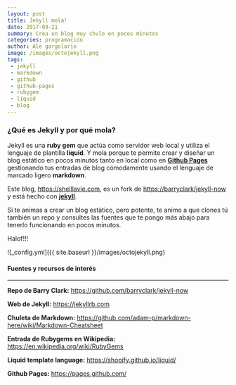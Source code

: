 ```yaml
---
layout: post
title: Jekyll mola!
date: 2017-09-21
summary: Crea un blog muy chulo en pocos minutos
categories: programación
author: Ale gargolario
image: /images/octojekyll.png
tags:
 - jekyll
 - markdown
 - github
 - github-pages
 - rubygem
 - liquid
 - blog
---
```


### ¿Qué es Jekyll y por qué mola?

Jekyll es una **ruby gem** que actúa como servidor web local y utiliza el lenguaje de plantilla **liquid**. Y mola porque te permite crear y diseñar un blog estático en pocos minutos tanto en local como en [**Github Pages**](https://pages.github.com/) gestionando tus entradas de blog cómodamente usando el lenguaje de marcado ligero **markdown**.

Este blog, <https://shelllavie.com>, es un fork de <https://barryclark/jekyll-now> y está hecho con [**jekyll**](https://jekyllrb.com). 


Si te animas a crear un blog estático, pero potente, te animo a que clones tú también un repo y consultes las fuentes que te pongo más abajo para tenerlo funcionando en pocos minutos.

Halof!!!

![_config.yml]({{ site.baseurl }}/images/octojekyll.png)

#### Fuentes y recursos de interés
*** 

**Repo de Barry Clark:** <https://github.com/barryclark/jekyll-now>

**Web de Jekyll:** <https://jekyllrb.com>

**Chuleta de Markdown:** <https://github.com/adam-p/markdown-here/wiki/Markdown-Cheatsheet>

**Entrada de Rubygems en Wikipedia:** <https://en.wikipedia.org/wiki/RubyGems>

**Liquid template language:** <https://shopify.github.io/liquid/>

**Github Pages:** <https://pages.github.com/>



